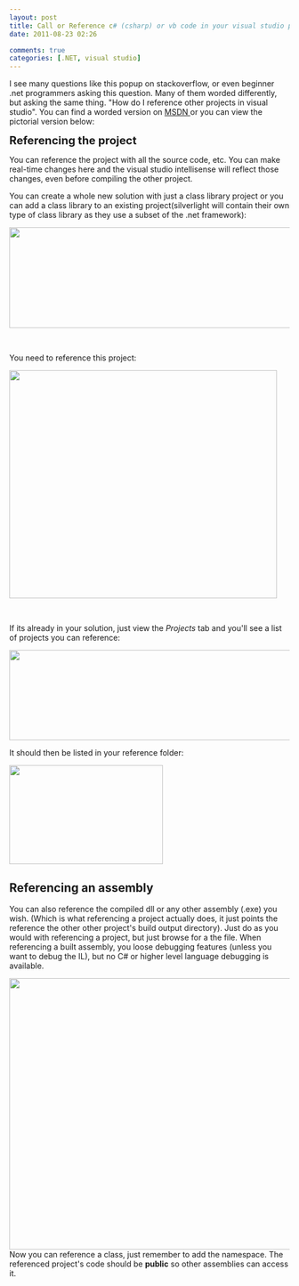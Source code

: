 ```yaml
---
layout: post
title: Call or Reference c# (csharp) or vb code in your visual studio project
date: 2011-08-23 02:26

comments: true
categories: [.NET, visual studio]
---
```

I see many questions like this popup on stackoverflow, or even beginner .net programmers asking this question. Many of them worded differently, but asking the same thing. "How do I reference other projects in visual studio". You can find a worded version on <a href="http://msdn.microsoft.com/en-us/library/f3st0d45.aspx">MSDN </a>or you can view the pictorial version below:

<span class="Apple-style-span" style="font-size: 20px; font-weight: bold;">Referencing the project</span>

You can reference the project with all the source code, etc. You can make real-time changes here and the visual studio intellisense will reflect those changes, even before compiling the other project.

You can create a whole new solution with just a class library project or you can add a class library to an existing project(silverlight will contain their own type of class library as they use a subset of the .net framework):

<img class="aligncenter size-full wp-image-269" style="border-style: initial; border-color: initial;" title="classlib" src="{{ site.baseurl}}/images/2011/08/classlib.png" alt="" width="913" height="181" />

&nbsp;

You need to reference this project:

<a href="{{ site.baseurl}}/images/2011/08/rclickRef21.png"><img class="aligncenter size-full wp-image-274" title="rclickRef2" src="{{ site.baseurl}}/images/2011/08/rclickRef21.png" alt="" width="481" height="410" /></a>

&nbsp;

If its already in your solution, just view the <em>Projects</em> tab and you'll see a list of projects you can reference:

<a href="{{ site.baseurl}}/images/2011/08/rclickRef.png"><img class="aligncenter size-full wp-image-272" title="rclickRef" src="{{ site.baseurl}}/images/2011/08/rclickRef.png" alt="" width="796" height="162" /></a>

It should then be listed in your reference folder:

<a href="{{ site.baseurl}}/images/2011/08/inref1.png"><img class="aligncenter size-full wp-image-275" title="inref" src="{{ site.baseurl}}/images/2011/08/inref1.png" alt="" width="276" height="178" /></a><a href="{{ site.baseurl}}/images/2011/08/classlib.png">
</a>
<h2>Referencing an assembly</h2>
You can also reference the compiled dll or any other assembly (.exe) you wish. (Which is what referencing a project actually does, it just points the reference the other other project's build output directory). Just do as you would with referencing a project, but just browse for a the file. When referencing a built assembly, you loose debugging features (unless you want to debug the IL), but no C# or higher level language debugging is available.

<a href="{{ site.baseurl}}/images/2011/08/lazymethod.png"><img class="aligncenter size-full wp-image-271" title="lazymethod" src="{{ site.baseurl}}/images/2011/08/lazymethod.png" alt="" width="649" height="488" /></a><a href="{{ site.baseurl}}/images/2011/08/classlib.png">
</a>Now you can reference a class, just remember to add the namespace. The referenced project's code should be <strong>public</strong> so other assemblies can access it.
